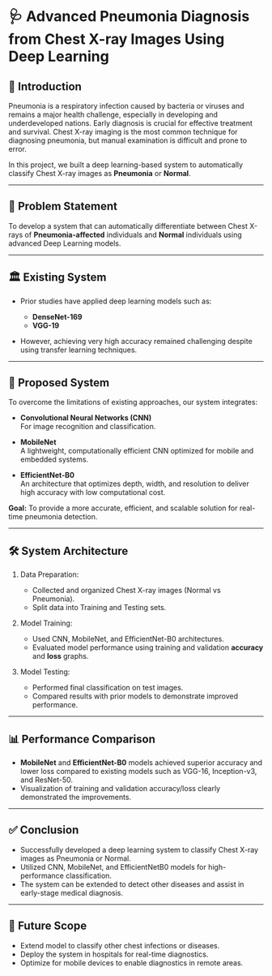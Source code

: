 # 🩺 Advanced Pneumonia Diagnosis from Chest X-ray Images Using Deep Learning

## 📖 Introduction

Pneumonia is a respiratory infection caused by bacteria or viruses and remains a major health challenge, especially in developing and underdeveloped nations. Early diagnosis is crucial for effective treatment and survival. Chest X-ray imaging is the most common technique for diagnosing pneumonia, but manual examination is difficult and prone to error.

In this project, we built a deep learning-based system to automatically classify Chest X-ray images as **Pneumonia** or **Normal**.

---

## 🎯 Problem Statement

To develop a system that can automatically differentiate between Chest X-rays of **Pneumonia-affected** individuals and **Normal** individuals using advanced Deep Learning models.

---

## 🏛️ Existing System

- Prior studies have applied deep learning models such as:
  - **DenseNet-169**
  - **VGG-19**
  
- However, achieving very high accuracy remained challenging despite using transfer learning techniques.

---

## 🚀 Proposed System

To overcome the limitations of existing approaches, our system integrates:

- **Convolutional Neural Networks (CNN)**  
  For image recognition and classification.
  
- **MobileNet**  
  A lightweight, computationally efficient CNN optimized for mobile and embedded systems.
  
- **EfficientNet-B0**  
  An architecture that optimizes depth, width, and resolution to deliver high accuracy with low computational cost.

**Goal:** To provide a more accurate, efficient, and scalable solution for real-time pneumonia detection.

---

## 🛠️ System Architecture

1. Data Preparation:
   - Collected and organized Chest X-ray images (Normal vs Pneumonia).
   - Split data into Training and Testing sets.

2. Model Training:
   - Used CNN, MobileNet, and EfficientNet-B0 architectures.
   - Evaluated model performance using training and validation **accuracy** and **loss** graphs.

3. Model Testing:
   - Performed final classification on test images.
   - Compared results with prior models to demonstrate improved performance.

---

## 📊 Performance Comparison

- **MobileNet** and **EfficientNet-B0** models achieved superior accuracy and lower loss compared to existing models such as VGG-16, Inception-v3, and ResNet-50.
- Visualization of training and validation accuracy/loss clearly demonstrated the improvements.

---

## ✅ Conclusion

- Successfully developed a deep learning system to classify Chest X-ray images as Pneumonia or Normal.
- Utilized CNN, MobileNet, and EfficientNetB0 models for high-performance classification.
- The system can be extended to detect other diseases and assist in early-stage medical diagnosis.

---


## 📌 Future Scope

- Extend model to classify other chest infections or diseases.
- Deploy the system in hospitals for real-time diagnostics.
- Optimize for mobile devices to enable diagnostics in remote areas.

